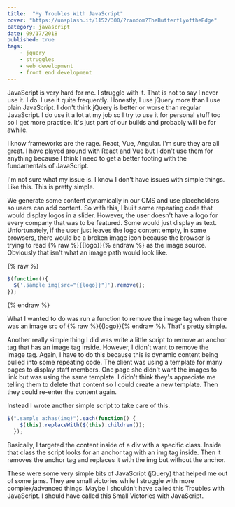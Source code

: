 ```yaml
---
title:  "My Troubles With JavaScript"
cover: "https://unsplash.it/1152/300/?random?TheButterflyoftheEdge"
category: javascript
date: 09/17/2018
published: true
tags:
    - jquery
    - struggles
    - web development
    - front end development
---
```


JavaScript is very hard for me. I struggle with it. That is not to say I never use it. I do. I use it quite frequently. Honestly, I use jQuery more than I use plain JavaScript. I don't think jQuery is better or worse than regular JavaScript. I do use it a lot at my job so I try to use it for personal stuff too so I get more practice. It's just part of our builds and probably will be for awhile. 

I know frameworks are the rage. React, Vue, Angular. I'm sure they are all great. I have played around with React and Vue but I don't use them for anything because I think I need to get a better footing with the fundamentals of JavaScript.

I'm not sure what my issue is. I know I don't have issues with simple things. Like this. This is pretty simple.

We generate some content dynamically in our CMS and use placeholders so users can add content. So with this, I built some repeating code that would display logos in a slider. However, the user doesn't have a logo for every company that was to be featured. Some would just display as text. Unfortunately, if the user just leaves the logo content empty, in some browsers, there would be a broken image icon because the browser is trying to read {% raw %}{{logo}}{% endraw %} as the image source. Obviously that isn't what an image path would look like.

{% raw %}
```javascript
$(function(){
  $('.sample img[src="{{logo}}"]').remove();
});
```
{% endraw %}

What I wanted to do was run a function to remove the image tag when there was an image src of {% raw %}{{logo}}{% endraw %}. That's pretty simple.

Another really simple thing I did was write a little script to remove an anchor tag that has an image tag inside. However, I didn't want to remove the image tag. Again, I have to do this because this is dynamic content being pulled into some repeating code. The client was using a template for many pages to display staff members. One page she didn't want the images to link but was using the same template. I didn't think they's appreciate me telling them to delete that content so I could create a new template. Then they could re-enter the content again.

Instead I wrote another simple script to take care of this.

```javascript
$(".sample a:has(img)").each(function() { 
    $(this).replaceWith($(this).children()); 
  });
```
Basically, I targeted the content inside of a div with a specific class. Inside that class the script looks for an anchor tag with an img tag inside. Then it removes the anchor tag and replaces it with the img but without the anchor. 

These were some very simple bits of JavaScript (jQuery) that helped me out of some jams. They are small victories while I struggle with more complex/advanced things. Maybe I shouldn't have called this Troubles with JavaScript. I should have called this Small Victories with JavaScript. 